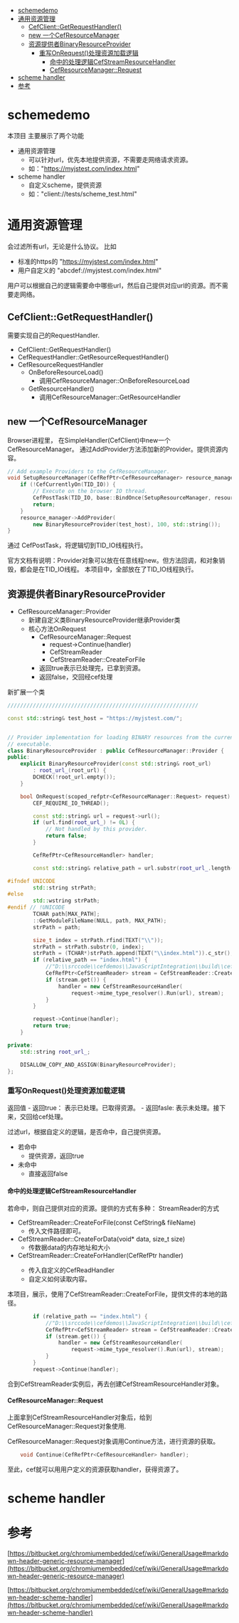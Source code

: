 - [schemedemo](#schemedemo)
- [通用资源管理](#通用资源管理)
  - [CefClient::GetRequestHandler()](#cefclientgetrequesthandler)
  - [new 一个CefResourceManager](#new-一个cefresourcemanager)
  - [资源提供者BinaryResourceProvider](#资源提供者binaryresourceprovider)
    - [重写OnRequest()处理资源加载逻辑](#重写onrequest处理资源加载逻辑)
      - [命中的处理逻辑CefStreamResourceHandler](#命中的处理逻辑cefstreamresourcehandler)
      - [CefResourceManager::Request](#cefresourcemanagerrequest)
- [scheme handler](#scheme-handler)
- [参考](#参考)


# schemedemo 
本顶目 主要展示了两个功能
- 通用资源管理
  - 可以针对url，优先本地提供资源，不需要走网络请求资源。
  - 如："https://myjstest.com/index.html"
- scheme handler
  - 自定义scheme，提供资源
  - 如："client://tests/scheme_test.html"


# 通用资源管理

会过滤所有url，无论是什么协议。
比如
- 标准的https的 "https://myjstest.com/index.html"
- 用户自定义的   "abcdef://myjstest.com/index.html"

用户可以根据自己的逻辑需要命中哪些url，然后自己提供对应url的资源。而不需要走网络。

## CefClient::GetRequestHandler()
需要实现自己的RequestHandler.
- CefClient::GetRequestHandler()
- CefRequestHandler::GetResourceRequestHandler()
- CefResourceRequestHandler
  - OnBeforeResourceLoad()
    - 调用CefResourceManager::OnBeforeResourceLoad
  - GetResourceHandler()
    - 调用CefResourceManager::GetResourceHandler
## new 一个CefResourceManager
Browser进程里，
在SimpleHandler(CefClient)中new一个CefResourceManager。
通过AddProvider方法添加新的Provider。提供资源内容。
```C++
// Add example Providers to the CefResourceManager.
void SetupResourceManager(CefRefPtr<CefResourceManager> resource_manager) {
    if (!CefCurrentlyOn(TID_IO)) {
        // Execute on the browser IO thread.
        CefPostTask(TID_IO, base::BindOnce(SetupResourceManager, resource_manager));
        return;
    }
    resource_manager->AddProvider(
        new BinaryResourceProvider(test_host), 100, std::string());
}
```
通过 CefPostTask，将逻辑切到TID_IO线程执行。

官方文档有说明：Provider对象可以放在任意线程new。但方法回调，和对象销毁，都会是在TID_IO线程。
本项目中，全部放在了TID_IO线程执行。


## 资源提供者BinaryResourceProvider

- CefResourceManager::Provider
  - 新建自定义类BinaryResourceProvider继承Provider类
  - 核心方法OnRequest
    - CefResourceManager::Request
      - request->Continue(handler)
      - CefStreamReader
      - CefStreamReader::CreateForFile
    - 返回true表示已处理完，已拿到资源。
    - 返回false，交回经cef处理

新扩展一个类

```C++
////////////////////////////////////////////////////////////

const std::string& test_host = "https://myjstest.com/";


// Provider implementation for loading BINARY resources from the current
// executable.
class BinaryResourceProvider : public CefResourceManager::Provider {
public:
    explicit BinaryResourceProvider(const std::string& root_url)
        : root_url_(root_url) {
        DCHECK(!root_url.empty());
    }

    bool OnRequest(scoped_refptr<CefResourceManager::Request> request) override {
        CEF_REQUIRE_IO_THREAD();

        const std::string& url = request->url();
        if (url.find(root_url_) != 0L) {
            // Not handled by this provider.
            return false;
        }

        CefRefPtr<CefResourceHandler> handler;

        const std::string& relative_path = url.substr(root_url_.length());

#ifndef UNICODE
        std::string strPath;
#else
        std::wstring strPath;
#endif // !UNICODE
        TCHAR path[MAX_PATH];
        ::GetModuleFileName(NULL, path, MAX_PATH);
        strPath = path;

        size_t index = strPath.rfind(TEXT("\\"));
        strPath = strPath.substr(0, index);
        strPath = (TCHAR*)strPath.append(TEXT("\\index.html")).c_str();
        if (relative_path == "index.html") {
            //"D:\\srccode\\cefdemos\\JavaScriptIntegration\\build\\cefsimple\\Debug\\index.html"
            CefRefPtr<CefStreamReader> stream = CefStreamReader::CreateForFile(strPath);
            if (stream.get()) {
                handler = new CefStreamResourceHandler(
                    request->mime_type_resolver().Run(url), stream);
            }
        }

        request->Continue(handler);
        return true;
    }

private:
    std::string root_url_;

    DISALLOW_COPY_AND_ASSIGN(BinaryResourceProvider);
};
```

### 重写OnRequest()处理资源加载逻辑

返回值
    - 返回true： 表示已处理。已取得资源。
    - 返回fasle: 表示未处理。接下来，交回给cef处理。


过滤url，根据自定义的逻辑，是否命中，自己提供资源。
- 若命中
  - 提供资源，返回true
- 未命中
  - 直接返回false

#### 命中的处理逻辑CefStreamResourceHandler

若命中，则自己提供对应的资源。提供的方式有多种：
StreamReader的方式
- CefStreamReader::CreateForFile(const CefString& fileName)
  - 传入文件路径即可。
- CefStreamReader::CreateForData(void* data, size_t size)
  - 传数据data的内存地址和大小 
- CefStreamReader::CreateForHandler(CefRefPtr<CefReadHandler> handler)
  - 传入自定义的CefReadHandler
  - 自定义如何读取内容。

本项目，展示，使用了CefStreamReader::CreateForFile，提供文件的本地的路径。
```C++
        if (relative_path == "index.html") {
            //"D:\\srccode\\cefdemos\\JavaScriptIntegration\\build\\cefsimple\\Debug\\index.html"
            CefRefPtr<CefStreamReader> stream = CefStreamReader::CreateForFile(strPath);
            if (stream.get()) {
                handler = new CefStreamResourceHandler(
                    request->mime_type_resolver().Run(url), stream);
            }
        }
        request->Continue(handler);
```

合到CefStreamReader实例后，再去创建CefStreamResourceHandler对象。
#### CefResourceManager::Request
上面拿到CefStreamResourceHandler对象后，给到CefResourceManager::Request对象使用.

CefResourceManager::Request对象调用Continue方法，进行资源的获取。
```C++
    void Continue(CefRefPtr<CefResourceHandler> handler);
```
至此，cef就可以用用户定义的资源获取handler，获得资源了。

# scheme handler


# 参考
[https://bitbucket.org/chromiumembedded/cef/wiki/GeneralUsage#markdown-header-generic-resource-manager](https://bitbucket.org/chromiumembedded/cef/wiki/GeneralUsage#markdown-header-generic-resource-manager)

[https://bitbucket.org/chromiumembedded/cef/wiki/GeneralUsage#markdown-header-scheme-handler](https://bitbucket.org/chromiumembedded/cef/wiki/GeneralUsage#markdown-header-scheme-handler)